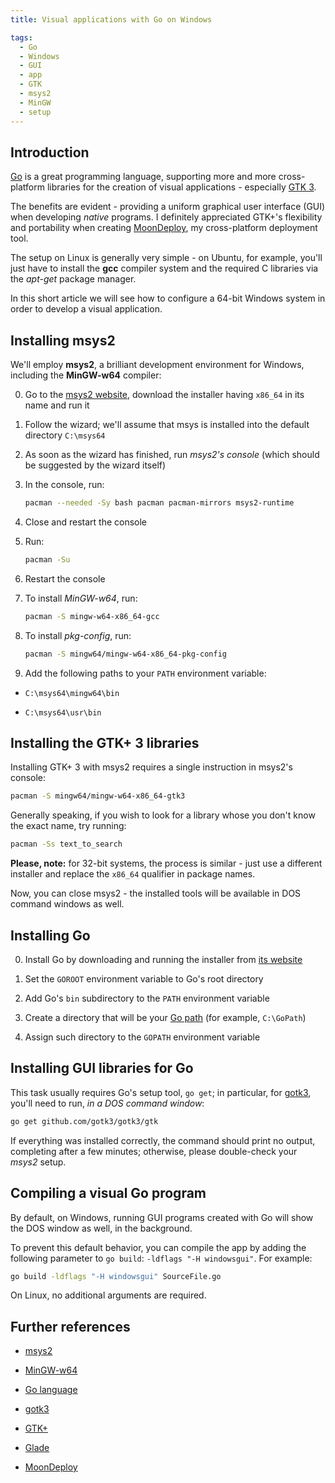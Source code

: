 ```yaml
---
title: Visual applications with Go on Windows

tags:
  - Go
  - Windows
  - GUI
  - app
  - GTK
  - msys2
  - MinGW
  - setup
---
```



## Introduction

[Go](https://golang.org/) is a great programming language, supporting more and more cross-platform libraries for the creation of visual applications - especially [GTK 3](https://github.com/gotk3/gotk3).

The benefits are evident - providing a uniform graphical user interface (GUI) when developing *native* programs. I definitely appreciated GTK+'s flexibility and portability when creating [MoonDeploy](/moondeploy-2/), my cross-platform deployment tool.

The setup on Linux is generally very simple - on Ubuntu, for example, you'll just have to install the **gcc** compiler system and the required C libraries via the *apt-get* package manager.

In this short article we will see how to configure a 64-bit Windows system in order to develop a visual application.


## Installing msys2

We'll employ **msys2**, a brilliant development environment for Windows, including the **MinGW-w64** compiler:

0. Go to the [msys2 website](https://msys2.github.io/), download the installer having `x86_64` in its name and run it

0. Follow the wizard; we'll assume that msys is installed into the default directory `C:\msys64`

0. As soon as the wizard has finished, run *msys2's console* (which should be suggested by the wizard itself)

0. In the console, run:

   ```bash
   pacman --needed -Sy bash pacman pacman-mirrors msys2-runtime
   ```

0. Close and restart the console

0. Run:

   ```bash
   pacman -Su
   ```

0. Restart the console

0. To install *MinGW-w64*, run:

   ```bash
   pacman -S mingw-w64-x86_64-gcc
   ```

0. To install *pkg-config*, run:

   ```bash
   pacman -S mingw64/mingw-w64-x86_64-pkg-config
   ```

0. Add the following paths to your `PATH` environment variable:

  * `C:\msys64\mingw64\bin`

  * `C:\msys64\usr\bin`



## Installing the GTK+ 3 libraries


Installing GTK+ 3 with msys2 requires a single instruction in msys2's console:

```bash
pacman -S mingw64/mingw-w64-x86_64-gtk3
```

Generally speaking, if you wish to look for a library whose you don't know the exact name, try running:

```bash
pacman -Ss text_to_search
```


**Please, note:** for 32-bit systems, the process is similar - just use a different installer and replace the `x86_64` qualifier in package names.


Now, you can close msys2 - the installed tools will be available in DOS command windows as well.


## Installing Go

0. Install Go by downloading and running the installer from [its website](https://golang.org/)

0. Set the `GOROOT` environment variable to Go's root directory

0. Add Go's `bin` subdirectory to the `PATH` environment variable

0. Create a directory that will be your [Go path](https://golang.org/doc/code.html) (for example, `C:\GoPath`)

0. Assign such directory to the `GOPATH` environment variable


## Installing GUI libraries for Go

This task usually requires Go's setup tool, `go get`; in particular, for [gotk3](https://github.com/gotk3/gotk3), you'll need to run, *in a DOS command window*:

```bash
go get github.com/gotk3/gotk3/gtk
```

If everything was installed correctly, the command should print no output, completing after a few minutes; otherwise, please double-check your *msys2* setup.


## Compiling a visual Go program

By default, on Windows, running GUI programs created with Go will show the DOS window as well, in the background.

To prevent this default behavior, you can compile the app by adding the following parameter to `go build`: `-ldflags "-H windowsgui"`. For example:

```bash
go build -ldflags "-H windowsgui" SourceFile.go
```

On Linux, no additional arguments are required.


## Further references

* [msys2](https://msys2.github.io/)

* [MinGW-w64](http://mingw-w64.org/)

* [Go language](https://golang.org/)

* [gotk3](https://github.com/gotk3/gotk3)

* [GTK+](http://www.gtk.org/)

* [Glade](https://glade.gnome.org/)

* [MoonDeploy](https://github.com/giancosta86/moondeploy)
